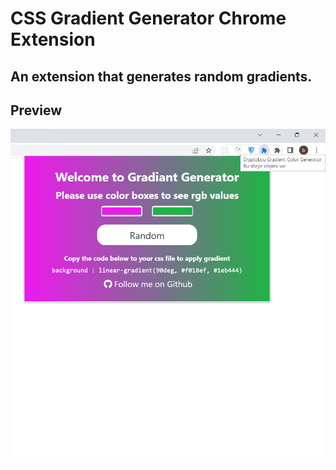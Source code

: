 # CSS Gradient Generator Chrome Extension
## An extension that generates random gradients.

## Preview
![img](preview.png)

